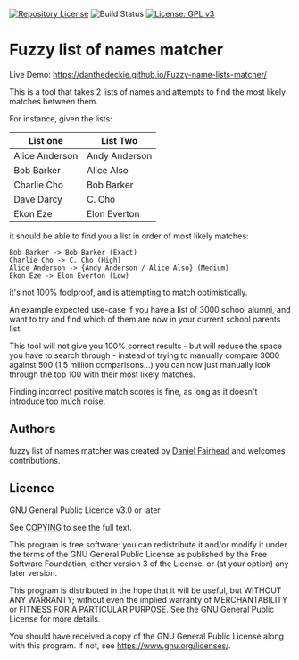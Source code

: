 [![Repository License](https://img.shields.io/badge/license-GPL%20v3.0-brightgreen.svg)](COPYING)
![Build Status](https://github.com/danthedeckie/Fuzzy-name-lists-matcher/actions/workflows/ci.yml/badge.svg)
[![License: GPL v3](https://img.shields.io/badge/License-GPLv3-blue.svg)](https://www.gnu.org/licenses/gpl-3.0)

# Fuzzy list of names matcher

Live Demo: https://danthedeckie.github.io/Fuzzy-name-lists-matcher/

This is a tool that takes 2 lists of names and attempts to find the most
likely matches between them.

For instance, given the lists:

| List one | List Two |
| -------- | -------- |
| Alice Anderson | Andy Anderson |
| Bob Barker | Alice Also |
| Charlie Cho | Bob Barker |
| Dave Darcy | C. Cho |
| Ekon Eze | Elon Everton |

it should be able to find you a list in order of most likely matches:

```
Bob Barker -> Bob Barker (Exact)
Charlie Cho -> C. Cho (High)
Alice Anderson -> {Andy Anderson / Alice Also} (Medium)
Ekon Eze -> Elon Everton (Low)
```

it's not 100% foolproof, and is attempting to match optimistically.

An example expected use-case if you have a list of 3000 school alumni,
and want to try and find which of them are now in your current school parents list.

This tool will not give you 100% correct results - but will reduce the space you have
to search through - instead of trying to manually compare 3000 against 500
(1.5 million comparisons...) you can now just manually look through the top 100
with their most likely matches.

Finding incorrect positive match scores is fine, as long as it doesn't introduce
too much noise.

## Authors

fuzzy list of names matcher was created by [Daniel Fairhead](https://github.com/danthedeckie)
and welcomes contributions.

## Licence

GNU General Public Licence v3.0 or later

See [COPYING](COPYING) to see the full text.

This program is free software: you can redistribute it and/or modify
it under the terms of the GNU General Public License as published by
the Free Software Foundation, either version 3 of the License, or
(at your option) any later version.

This program is distributed in the hope that it will be useful,
but WITHOUT ANY WARRANTY; without even the implied warranty of
MERCHANTABILITY or FITNESS FOR A PARTICULAR PURPOSE.  See the
GNU General Public License for more details.

You should have received a copy of the GNU General Public License
along with this program.  If not, see <https://www.gnu.org/licenses/>.
